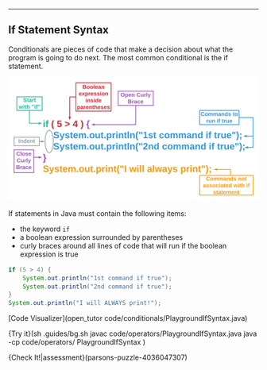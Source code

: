 ----------

## If Statement Syntax

Conditionals are pieces of code that make a decision about what the program is going to do next. The most common conditional is the if statement.

![.guides/img/if-statement-syntax](.guides/img/if-statement-syntax.png)

If statements in Java must contain the following items:
* the keyword `if`
* a boolean expression surrounded by parentheses
* curly braces around all lines of code that will run if the boolean expression is true

```java
if (5 > 4) {
    System.out.println("1st command if true");
    System.out.println("2nd command if true");
}
System.out.println("I will ALWAYS print!");
```

[Code Visualizer](open_tutor code/conditionals/PlaygroundIfSyntax.java)

{Try it}(sh .guides/bg.sh javac code/operators/PlaygroundIfSyntax.java java -cp code/operators/ PlaygroundIfSyntax )

{Check It!|assessment}(parsons-puzzle-4036047307)
